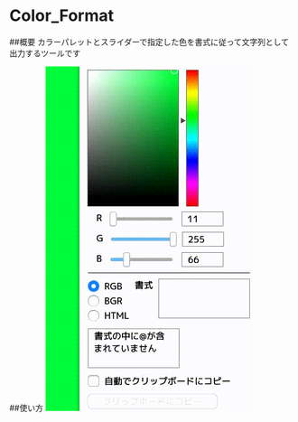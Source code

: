 Color_Format
====

##概要
カラーパレットとスライダーで指定した色を書式に従って文字列として出力するツールです

##使い方
![](https://github.com/ueken0307/Color_Format/blob/master/etc/how_to_use.gif)